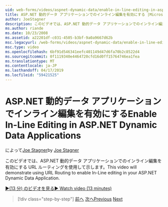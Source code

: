 ```yaml
---
uid: web-forms/videos/aspnet-dynamic-data/enable-in-line-editing-in-aspnet-dynamic-data-applications
title: ASP.NET 動的データ アプリケーションでのインライン編集を有効にする |Microsoft Docs
author: JoeStagner
description: このビデオでは、ASP.NET 動的データ アプリケーションでのインライン編集を有効にする URL ルーティングを使用して示します。
ms.author: riande
ms.date: 10/23/2008
ms.assetid: a22201df-c031-4505-b3bf-9a0a9667d62b
msc.legacyurl: /web-forms/videos/aspnet-dynamic-data/enable-in-line-editing-in-aspnet-dynamic-data-applications
msc.type: video
ms.openlocfilehash: 6bf91d546341eefc401149d47d6fa70b2c8522d4
ms.sourcegitcommit: 0f1119340e4464720cfd16d0ff15764746ea1fea
ms.translationtype: MT
ms.contentlocale: ja-JP
ms.lasthandoff: 04/17/2019
ms.locfileid: "59421525"
---
```

# <a name="enable-in-line-editing-in-aspnet-dynamic-data-applications"></a><span data-ttu-id="7170d-103">ASP.NET 動的データ アプリケーションでインライン編集を有効にする</span><span class="sxs-lookup"><span data-stu-id="7170d-103">Enable In-Line Editing in ASP.NET Dynamic Data Applications</span></span>

<span data-ttu-id="7170d-104">によって[Joe Stagner](https://github.com/JoeStagner)</span><span class="sxs-lookup"><span data-stu-id="7170d-104">by [Joe Stagner](https://github.com/JoeStagner)</span></span>

<span data-ttu-id="7170d-105">このビデオでは、ASP.NET 動的データ アプリケーションでのインライン編集を有効にする URL ルーティングを使用して示します。</span><span class="sxs-lookup"><span data-stu-id="7170d-105">This video will demonstrate using URL Routing to enable In-Line editing in your ASP.NET Dynamic Data Application.</span></span>

[<span data-ttu-id="7170d-106">&#9654;(13 分) のビデオを見る</span><span class="sxs-lookup"><span data-stu-id="7170d-106">&#9654; Watch video (13 minutes)</span></span>](https://channel9.msdn.com/Blogs/ASP-NET-Site-Videos/enable-in-line-editing-in-aspnet-dynamic-data-applications)

> [!div class="step-by-step"]
> <span data-ttu-id="7170d-107">[前へ](begin-modifying-dynamic-data-applications-with-url-routing.md)
> [次へ](how-to-enable-table-specific-routing-in-dynamic-data-applications.md)</span><span class="sxs-lookup"><span data-stu-id="7170d-107">[Previous](begin-modifying-dynamic-data-applications-with-url-routing.md)
[Next](how-to-enable-table-specific-routing-in-dynamic-data-applications.md)</span></span>
